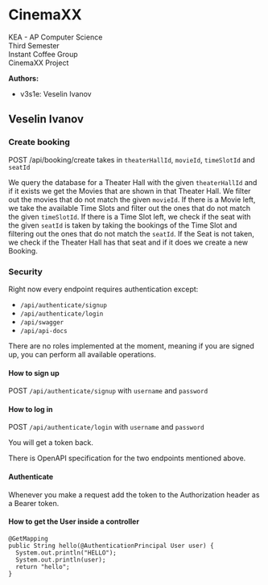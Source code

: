 # CinemaXX

KEA - AP Computer Science\
Third Semester\
Instant Coffee Group\
CinemaXX Project

**Authors:**

* v3s1e: Veselin Ivanov


## Veselin Ivanov


### Create booking

POST /api/booking/create takes in `theaterHallId`, `movieId`, `timeSlotId` and `seatId`

We query the database for a Theater Hall with the given `theaterHallId` and if
it exists we get the Movies that are shown in that Theater Hall. We filter out
the movies that do not match the given `movieId`. If there is a Movie left, we
take the available Time Slots and filter out the ones that do not match the
given `timeSlotId`. If there is a Time Slot left, we check if the seat with the
given `seatId` is taken by taking the bookings of the Time Slot and filtering
out the ones that do not match the `seatId`. If the Seat is not taken, we check
if the Theater Hall has that seat and if it does we create a new Booking.

### Security

Right now every endpoint requires authentication except:

* `/api/authenticate/signup`
* `/api/authenticate/login`
* `/api/swagger`
* `/api/api-docs`

There are no roles implemented at the moment, meaning if you are signed up, you
can perform all available operations.

#### How to sign up

POST `/api/authenticate/signup` with `username` and `password`


#### How to log in

POST `/api/authenticate/login` with `username` and `password`

You will get a token back.


There is OpenAPI specification for the two endpoints mentioned above.


#### Authenticate

Whenever you make a request add the token to the Authorization header as a Bearer token.


#### How to get the User inside a controller

```
@GetMapping
public String hello(@AuthenticationPrincipal User user) {
  System.out.println("HELLO");
  System.out.println(user);
  return "hello";
}
```
